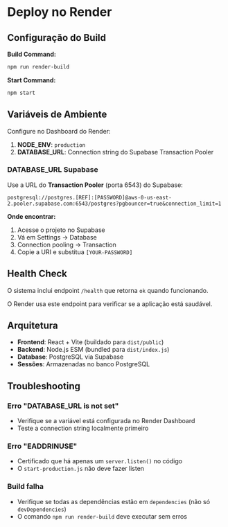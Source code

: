 # Deploy no Render

## Configuração do Build

**Build Command:**
```bash
npm run render-build
```

**Start Command:**
```bash
npm start
```

## Variáveis de Ambiente

Configure no Dashboard do Render:

1. **NODE_ENV**: `production`
2. **DATABASE_URL**: Connection string do Supabase Transaction Pooler

### DATABASE_URL Supabase

Use a URL do **Transaction Pooler** (porta 6543) do Supabase:

```
postgresql://postgres.[REF]:[PASSWORD]@aws-0-us-east-2.pooler.supabase.com:6543/postgres?pgbouncer=true&connection_limit=1
```

**Onde encontrar:**
1. Acesse o projeto no Supabase
2. Vá em Settings → Database
3. Connection pooling → Transaction
4. Copie a URI e substitua `[YOUR-PASSWORD]`

## Health Check

O sistema inclui endpoint `/health` que retorna `ok` quando funcionando.

O Render usa este endpoint para verificar se a aplicação está saudável.

## Arquitetura

- **Frontend**: React + Vite (buildado para `dist/public`)
- **Backend**: Node.js ESM (bundled para `dist/index.js`)
- **Database**: PostgreSQL via Supabase
- **Sessões**: Armazenadas no banco PostgreSQL

## Troubleshooting

### Erro "DATABASE_URL is not set"
- Verifique se a variável está configurada no Render Dashboard
- Teste a connection string localmente primeiro

### Erro "EADDRINUSE" 
- Certificado que há apenas um `server.listen()` no código
- O `start-production.js` não deve fazer listen

### Build falha
- Verifique se todas as dependências estão em `dependencies` (não só `devDependencies`)
- O comando `npm run render-build` deve executar sem erros